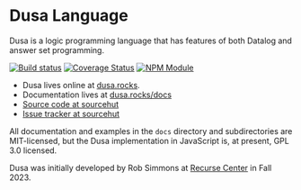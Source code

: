 # Dusa Language

Dusa is a logic programming language that has features of both Datalog and answer
set programming.

[![Build status](https://builds.sr.ht/~robsimmons/dusa.svg)](https://builds.sr.ht/~robsimmons/dusa?)
[![Coverage Status](https://coveralls.io/repos/github/robsimmons/dusa/badge.svg?branch=main)](https://coveralls.io/github/robsimmons/dusa?branch=main)
[![NPM Module](https://img.shields.io/npm/v/dusa.svg)](https://www.npmjs.com/package/dusa)

- Dusa lives online at [dusa.rocks](https://dusa.rocks/).
- Documentation lives at [dusa.rocks/docs](https://dusa.rocks/docs/)
- [Source code at sourcehut](https://git.sr.ht/~robsimmons/dusa)
- [Issue tracker at sourcehut](https://todo.sr.ht/~robsimmons/Dusa)

All documentation and examples in the `docs` directory and subdirectories are
MIT-licensed, but the Dusa implementation in JavaScript is, at present, GPL 3.0
licensed.

Dusa was initially developed by Rob Simmons at [Recurse
Center](https://www.recurse.com/) in Fall 2023. 

